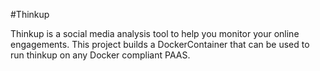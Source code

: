 #Thinkup

Thinkup is a social media analysis tool to help you monitor your online
engagements. This project builds a DockerContainer that can be used to run
thinkup on any Docker compliant PAAS.


